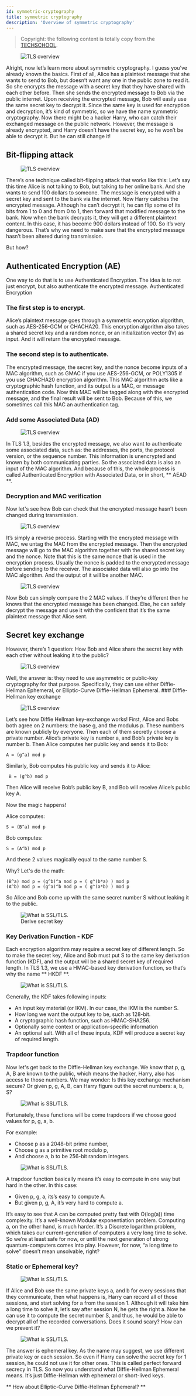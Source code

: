 ```yaml
---
id: symmetric-cryptography 
title: symmetric cryptography 
description: 'Overview of symmetric cryptography'
---
```

> Copyright: the following content is totally copy from the [TECHSCHOOL](https://dev.to/techschoolguru/a-complete-overview-of-ssl-tls-and-its-cryptographic-system-36pd).

<figure>
  <img src="/docs/assets/Security/Symmetric cryptography.png" alt="TLS overview" />
</figure>

Alright, now let’s learn more about symmetric cryptography. I guess you’ve already known the basics.
First of all, Alice has a plaintext message that she wants to send to Bob, but doesn’t want any one in the public zone to read it.
So she encrypts the message with a secret key that they have shared with each other before. Then she sends the encrypted message to Bob via the public internet.
Upon receiving the encrypted message, Bob will easily use the same secret key to decrypt it.
Since the same key is used for encryption and decryption, it’s kind of symmetric, so we have the name symmetric cryptography.
Now there might be a hacker Harry, who can catch their exchanged message on the public network. However, the message is already encrypted, and Harry doesn’t have the secret key, so he won’t be able to decrypt it.
But he can still change it!

## Bit-flipping attack

<figure>
  <img src="/docs/assets/Security/Bit flipping.png" alt="TLS overview" />
</figure>

There’s one technique called bit-flipping attack that works like this:
Let’s say this time Alice is not talking to Bob, but talking to her online bank. And she wants to send 100 dollars to someone. The message is encrypted with a secret key and sent to the bank via the internet.
Now Harry catches the encrypted message. Although he can’t decrypt it, he can flip some of its bits from 1 to 0 and from 0 to 1, then forward that modified message to the bank.
Now when the bank decrypts it, they will get a different plaintext content. In this case, it has become 900 dollars instead of 100.
So it’s very dangerous. That’s why we need to make sure that the encrypted message hasn’t been altered during transmission.

But how?

## Authenticated Encryption (AE)

One way to do that is to use Authenticated Encryption. The idea is to not just encrypt, but also authenticate the encrypted message.
Authenticated Encryption

### The first step is to encrypt.

Alice’s plaintext message goes through a symmetric encryption algorithm, such as AES-256-GCM or CHACHA20.
This encryption algorithm also takes a shared secret key and a random nonce, or an initialization vector (IV) as input. And it will return the encrypted message.

### The second step is to authenticate.

The encrypted message, the secret key, and the nonce become inputs of a MAC algorithm, such as GMAC if you use AES-256-GCM, or POLY1305 if you use CHACHA20 encryption algorithm.
This MAC algorithm acts like a cryptographic hash function, and its output is a MAC, or message authentication code.
Now this MAC will be tagged along with the encrypted message, and the final result will be sent to Bob. Because of this, we sometimes call this MAC an authentication tag.

### Add some Associated Data (AD)

<figure>
  <img src="/docs/assets/Security/ad.png" alt="TLS overview" />
</figure>

In TLS 1.3, besides the encrypted message, we also want to authenticate some associated data, such as: the addresses, the ports, the protocol version, or the sequence number. This information is unencrypted and known by both communicating parties.
So the associated data is also an input of the MAC algorithm. And because of this, the whole process is called Authenticated Encryption with Associated Data, or in short, ** AEAD **.

### Decryption and MAC verification

Now let's see how Bob can check that the encrypted message hasn’t been changed during transmission.
<figure>
  <img src="/docs/assets/Security/Decrypt.png" alt="TLS overview" />
</figure>

It’s simply a reverse process. Starting with the encrypted message with MAC, we untag the MAC from the encrypted message.
Then the encrypted message will go to the MAC algorithm together with the shared secret key and the nonce. Note that this is the same nonce that is used in the encryption process. Usually the nonce is padded to the encrypted message before sending to the receiver.
The associated data will also go into the MAC algorithm. And the output of it will be another MAC.

<figure>
  <img src="/docs/assets/Security/Verify.png" alt="TLS overview" />
</figure>

Now Bob can simply compare the 2 MAC values. If they’re different then he knows that the encrypted message has been changed. Else, he can safely decrypt the message and use it with the confident that it’s the same plaintext message that Alice sent.

## Secret key exchange
However, there’s 1 question: How Bob and Alice share the secret key with each other without leaking it to the public?
<figure>
  <img src="/docs/assets/Security/Key exchange.png" alt="TLS overview" />
</figure>
Well, the answer is: they need to use asymmetric or public-key cryptography for that purpose. Specifically, they can use either Diffie-Hellman Ephemeral, or Elliptic-Curve Diffie-Hellman Ephemeral.
### Diffie-Hellman key exchange

<figure>
  <img src="/docs/assets/Security/DH.png" alt="TLS overview" />
</figure>

Let’s see how Diffie Hellman key-exchange works!
First, Alice and Bobs both agree on 2 numbers: the base g, and the modulus p. These numbers are known publicly by everyone.
Then each of them secretly choose a private number. Alice’s private key is number a, and Bob’s private key is number b.
Then Alice computes her public key and sends it to Bob:
```
A = (g^a) mod p
```
Similarly, Bob computes his public key and sends it to Alice:
```
 B = (g^b) mod p
```
Then Alice will receive Bob’s public key B, and Bob will receive Alice’s public key A.

Now the magic happens!

Alice computes:
```
S = (B^a) mod p
```
Bob computes:
```
S = (A^b) mod p
```
And these 2 values magically equal to the same number S.

Why? Let's do the math:
```
(B^a) mod p = (g^b)^a mod p = ( g^(b*a) ) mod p
(A^b) mod p = (g^a)^b mod p = ( g^(a*b) ) mod p
```
So Alice and Bob come up with the same secret number S without leaking it to the public.

<figure>
  <img src="/docs/assets/Security/Derive secret key.png" alt="What is SSL/TLS." />
  <figcaption>Derive secret key</figcaption>
</figure>

### Key Derivation Function - KDF

Each encryption algorithm may require a secret key of different length. So to make the secret key, Alice and Bob must put S to the same key derivation function (KDF), and the output will be a shared secret key of required length.
In TLS 1.3, we use a HMAC-based key derivation function, so that’s why the name ** HKDF **.

<figure>
  <img src="/docs/assets/Security/HKDF.png" alt="What is SSL/TLS." />
</figure>

Generally, the KDF takes following inputs:

- An input key material (or IKM). In our case, the IKM is the number S.
- How long we want the output key to be, such as 128-bit.
- A cryptographic hash function, such as HMAC-SHA256.
- Optionally some context or application-specific information
- An optional salt.
With all of these inputs, KDF will produce a secret key of required length.

### Trapdoor function

Now let's get back to the Diffie-Hellman key exchange.
We know that p, g, A, B are known to the public, which means the hacker, Harry, also has access to those numbers.
We may wonder: Is this key exchange mechanism secure? Or given p, g, A, B, can Harry figure out the secret numbers: a, b, S?

<figure>
  <img src="/docs/assets/Security/trapdoor1.png" alt="What is SSL/TLS." />
</figure>
Fortunately, these functions will be come trapdoors if we choose good values for p, g, a, b.

For example:

- Choose p as a 2048-bit prime number,
- Choose g as a primitive root modulo p,
- And choose a, b to be 256-bit random integers.

<figure>
  <img src="/docs/assets/Security/trapdoor2.png" alt="What is SSL/TLS." />
</figure>

A trapdoor function basically means it’s easy to compute in one way but hard in the other. In this case:

- Given p, g, a, its’s easy to compute A.
- But given p, g, A, it’s very hard to compute a.

It’s easy to see that A can be computed pretty fast with O(log(a)) time complexity. It’s a well-known Modular exponentiation problem.
Computing a, on the other hand, is much harder. It’s a Discrete logarithm problem, which takes our current-generation of computers a very long time to solve.
So we’re at least safe for now, or until the next generation of strong quantum-computers comes into play.
However, for now, “a long time to solve” doesn’t mean unsolvable, right?

### Static or Ephemeral key?

<figure>
  <img src="/docs/assets/Security/static.png" alt="What is SSL/TLS." />
</figure>

If Alice and Bob use the same private keys a, and b for every sessions that they communicate, then what happens is, Harry can record all of those sessions, and start solving for a from the session 1.
Although it will take him a long time to solve it, let’s say after session N, he gets the right a. Now he can use it to compute the secret number S, and thus, he would be able to decrypt all of the recorded conversations.
Does it sound scary? How can we prevent it?

<figure>
  <img src="/docs/assets/Security/ephemeral.png" alt="What is SSL/TLS." />
</figure>

The answer is ephemeral key. As the name may suggest, we use different private key or each session. So even if Harry can solve the secret key for 1 session, he could not use it for other ones.
This is called perfect forward secrecy in TLS.
So now you understand what Diffie-Hellman Ephemeral means. It’s just Diffie-Hellman with ephemeral or short-lived keys.

** How about Elliptic-Curve Diffie-Hellman Ephemeral? **
